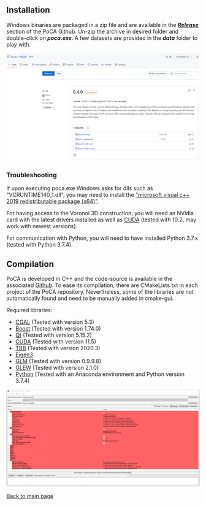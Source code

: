 ## Installation

Windows binaries are packaged in a zip file and are available in the [***Release***](https://github.com/flevet/PoCA/releases) section of the PoCA Github. Un-zip the archive in desired folder and double-click on ***poca.exe***. A few datasets are provided in the ***data*** folder to play with.

<p align="center">
	<img src="./images/releases.png" width="800">
</p>

### Troubleshooting

If upon executing poca.exe Windows asks for dlls such as "VCRUNTIME140_1.dll", you may need to install the ["microsoft visual c++ 2019 redistributable package (x64)"]( https://docs.microsoft.com/en-GB/cpp/windows/latest-supported-vc-redist?view=msvc-160).

For having access to the Voronoi 3D construction, you will need an NVidia card with the latest drivers installed as well as [CUDA](https://developer.nvidia.com/cuda-10.2-download-archive) (tested with 10.2, may work with newest versions).

For communication with Python, you will need to have installed Python 3.7.x (tested with Python 3.7.4).


## Compilation
PoCA is developed in C++ and the code-source is available in the associated [Github](https://github.com/flevet/PoCA). To ease its compilation, there are CMakeLists.txt in each project of the PoCA repository. Nevertheless, some of the libraries are not automatically found and need to be manually added in cmake-gui. 

Required libraries:

* [CGAL](https://www.cgal.org/) (Tested with version 5.3)
* [Boost](https://www.boost.org/) (Tested with version 1.74.0)
* [Qt](https://www.qt.io/) (Tested with version 5.15.2)
* [CUDA](https://developer.nvidia.com/cuda-zone) (Tested with version 11.5)
* [TBB](https://github.com/oneapi-src/oneTBB/releases/tag/v2020.3) (Tested with version 2020.3)
* [Eigen3](https://eigen.tuxfamily.org/)
* [GLM](https://github.com/g-truc/glm) (Tested with version 0.9.9.8)
* [GLEW](http://glew.sourceforge.net/) (Tested with version 2.1.0)
* [Python](https://www.anaconda.com/products/distribution) (Tested with an Anaconda environment and Python version 3.7.4)

<p align="center">
	<img src="./images/cmake.png" width="1000">
</p>

[Back to main page](README.md)
